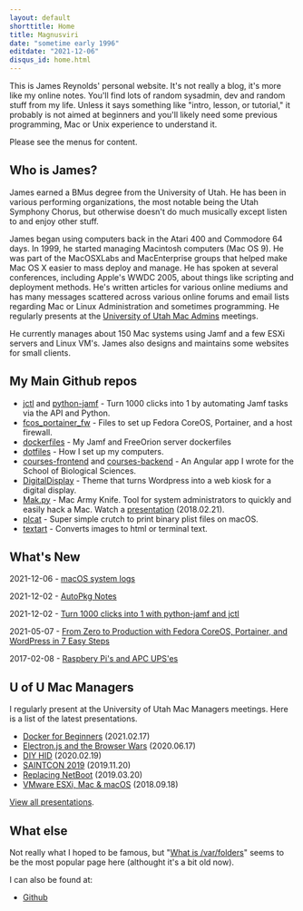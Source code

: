 ```yaml
---
layout: default
shorttitle: Home
title: Magnusviri
date: "sometime early 1996"
editdate: "2021-12-06"
disqus_id: home.html
---
```


This is James Reynolds' personal website. It's not really a blog, it's more like my online notes. You'll find lots of random sysadmin, dev and random stuff from my life. Unless it says something like "intro, lesson, or tutorial," it probably is not aimed at beginners and you'll likely need some previous programming, Mac or Unix experience to understand it.

Please see the menus for content.

## Who is James?

James earned a BMus degree from the University of Utah. He has been in various performing organizations, the most notable being the Utah Symphony Chorus, but otherwise doesn't do much musically except listen to and enjoy other stuff.

James began using computers back in the Atari 400 and Commodore 64 days. In 1999, he started managing Macintosh computers (Mac OS 9). He was part of the MacOSXLabs and MacEnterprise groups that helped make Mac OS X easier to mass deploy and manage. He has spoken at several conferences, including Apple's WWDC 2005, about things like scripting and deployment methods. He's written articles for various online mediums and has many messages scattered across various online forums and email lists regarding Mac or Linux Administration and sometimes programming. He regularly presents at the [University of Utah Mac Admins](https://apple.lib.utah.edu/) meetings.

He currently manages about 150 Mac systems using Jamf and a few ESXi servers and Linux VM's. James also designs and maintains some websites for small clients.

## My Main Github repos

- [jctl](https://github.com/magnusviri/jctl) and [python-jamf](https://github.com/magnusviri/python-jamf) - Turn 1000 clicks into 1 by automating Jamf tasks via the API and Python.
- [fcos_portainer_fw](https://github.com/magnusviri/fcos_portainer_fw) - Files to set up Fedora CoreOS, Portainer, and a host firewall.
- [dockerfiles](https://github.com/magnusviri/dockerfiles) - My Jamf and FreeOrion server dockerfiles
- [dotfiles](https://github.com/magnusviri/dotfiles) - How I set up my computers.
- [courses-frontend](https://github.com/magnusviri/courses-frontend) and [courses-backend](https://github.com/magnusviri/courses-backend) - An Angular app I wrote for the School of Biological Sciences.
- [DigitalDisplay](https://github.com/magnusviri/DigitalDisplay) - Theme that turns Wordpress into a web kiosk for a digital display.
- [Mak.py](https://github.com/magnusviri/mak.py) - Mac Army Knife.  Tool for system administrators to quickly and easily hack a Mac.
Watch a [presentation](https://stream.lib.utah.edu/index.php?c=details&id=13043) (2018.02.21).
- [plcat](https://github.com/magnusviri/plcat) - Super simple crutch to print binary plist files on macOS.
- [textart](https://github.com/magnusviri/textart) - Converts images to html or terminal text.

## What's New

2021-12-06 - [macOS system logs](/macos-system-logs.html)

2021-12-02 - [AutoPkg Notes](/autopkg-notes.html)

2021-12-02 - [Turn 1000 clicks into 1 with python-jamf and jctl](https://www.youtube.com/watch?v=2YLriNwyP3s)

2021-05-07 - [From Zero to Production with Fedora CoreOS, Portainer, and WordPress in 7 Easy Steps](https://www.portainer.io/blog/from-zero-to-production-with-fedora-coreos-portainer-and-wordpress-in-7-easy-steps)

2017-02-08 - [Raspbery Pi's and APC UPS'es](/raspberry-pi-apc-ups.html)

## U of U Mac Managers

I regularly present at the University of Utah Mac Managers meetings. Here is a list of the latest presentations.

- [Docker for Beginners](https://stream.lib.utah.edu/index.php?c=details&id=13418) (2021.02.17)
- [Electron.js and the Browser Wars](https://stream.lib.utah.edu/index.php?c=details&id=13353) (2020.06.17)
- [DIY HID](https://stream.lib.utah.edu/index.php?c=details&id=13332) (2020.02.19)
- [SAINTCON 2019](https://stream.lib.utah.edu/index.php?c=details&id=13304) (2019.11.20)
- [Replacing NetBoot](https://stream.lib.utah.edu/index.php?c=details&id=13211) (2019.03.20)
- [VMware ESXi, Mac & macOS](https://stream.lib.utah.edu/index.php?c=details&id=13132) (2018.09.18)


[View all presentations](https://stream.lib.utah.edu/index.php?c=browse&m=results&q=james+reynolds&cat=&sort=newest).

## What else

Not really what I hoped to be famous, but "[What is /var/folders](http://magnusviri.com/what-is-var-folders.html)" seems to be the most popular page here (althought it's a bit old now).

I can also be found at:

- [Github](https://github.com/magnusviri)